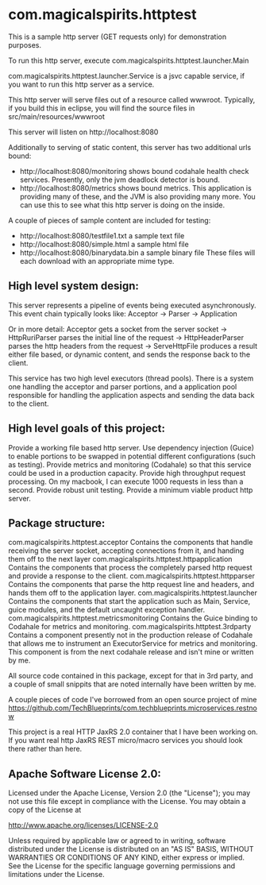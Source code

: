 com.magicalspirits.httptest
============================

This is a sample http server (GET requests only) for demonstration purposes.

To run this http server, execute com.magicalspirits.httptest.launcher.Main

com.magicalspirits.httptest.launcher.Service is a jsvc capable service, if you want to run this http server as a service.

This http server will serve files out of a resource called wwwroot. Typically, if you build this in eclipse, you will find the source files in src/main/resources/wwwroot

This server will listen on http://localhost:8080

Additionally to serving of static content, this server has two additional urls bound:
* http://localhost:8080/monitoring shows bound codahale health check services. Presently, only the jvm deadlock detector is bound.
* http://localhost:8080/metrics shows bound metrics. This application is providing many of these, and the JVM is also providing many more. You can use this to see what this http server is doing on the inside.

A couple of pieces of sample content are included for testing:
* http://localhost:8080/testfile1.txt a sample text file
* http://localhost:8080/simple.html a sample html file
* http://localhost:8080/binarydata.bin a sample binary file
These files will each download with an appropriate mime type.

High level system design:
---------------------------------

This server represents a pipeline of events being executed asynchronously. This event chain typically looks like:
Acceptor -> Parser -> Application

Or in more detail:
Acceptor gets a socket from the server socket ->
HttpRuriParser parses the initial line of the request ->
HttpHeaderParser parses the http headers from the request ->
ServeHttpFile produces a result either file based, or dynamic content, and sends the response back to the client.

This service has two high level executors (thread pools). There is a system one handling the acceptor and parser portions, and a application pool responsible for handling the application aspects and sending the data back to the client.

High level goals of this project:
---------------------------------
Provide a working file based http server.
Use dependency injection (Guice) to enable portions to be swapped in potential different configurations (such as testing).
Provide metrics and monitoring (Codahale) so that this service could be used in a production capacity.
Provide high throughput request processing. On my macbook, I can execute 1000 requests in less than a second.
Provide robust unit testing.
Provide a minimum viable product http server.


Package structure:
---------------------------------
com.magicalspirits.httptest.acceptor
  Contains the components that handle receiving the server socket, accepting connections from it, and handing them off to the next layer
com.magicalspirits.httptest.httpapplication
  Contains the components that process the completely parsed http request and provide a response to the client.
com.magicalspirits.httptest.httpparser
  Contains the components that parse the http request line and headers, and hands them off to the application layer.
com.magicalspirits.httptest.launcher
  Contains the components that start the application such as Main, Service, guice modules, and the default uncaught exception handler.
com.magicalspirits.httptest.metricsmonitoring
  Contains the Guice binding to Codahale for metrics and monitoring.
com.magicalspirits.httptest.3rdparty
  Contains a component presently not in the production release of Codahale that allows me to instrument an ExecutorService for metrics and monitoring. This component is from the next codahale release and isn't mine or written by me.
  
All source code contained in this package, except for that in 3rd party, and a couple of small snippits that are noted internally have been written by me. 


A couple pieces of code I've borrowed from an open source project of mine https://github.com/TechBlueprints/com.techblueprints.microservices.restnow

This project is a real HTTP JaxRS 2.0 container that I have been working on. If you want real http JaxRS REST micro/macro services you should look there rather than here.


Apache Software License 2.0:
-----------------------------------------------------------------------------
Licensed under the Apache License, Version 2.0 (the "License");
you may not use this file except in compliance with the License.
You may obtain a copy of the License at

 http://www.apache.org/licenses/LICENSE-2.0

Unless required by applicable law or agreed to in writing, software
distributed under the License is distributed on an "AS IS" BASIS,
WITHOUT WARRANTIES OR CONDITIONS OF ANY KIND, either express or implied.
See the License for the specific language governing permissions and
limitations under the License.
  





